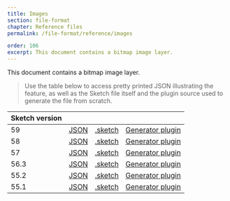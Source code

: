 ```yaml
---
title: Images
section: file-format
chapter: Reference files
permalink: /file-format/reference/images

order: 106
excerpt: This document contains a bitmap image layer.
---
```


This document contains a bitmap image layer.

> Use the table below to access pretty printed JSON illustrating the feature, as well as the Sketch file itself and the plugin source used to generate the file from scratch.

| Sketch version |  |  |  |
| --- | --- | --- | --- |
| 59 | [JSON](https://github.com/BohemianCoding/SketchAPI/tree/develop/reference-files/59/images/output) | [.sketch](https://github.com/BohemianCoding/SketchAPI/tree/develop/reference-files/59/images/output.sketch) | [Generator plugin](https://github.com/BohemianCoding/SketchAPI/tree/develop/reference-files/plugin.sketchplugin/Contents/Sketch/images.js) |
| 58 | [JSON](https://github.com/BohemianCoding/SketchAPI/tree/develop/reference-files/58/images/output) | [.sketch](https://github.com/BohemianCoding/SketchAPI/tree/develop/reference-files/58/images/output.sketch) | [Generator plugin](https://github.com/BohemianCoding/SketchAPI/tree/develop/reference-files/plugin.sketchplugin/Contents/Sketch/images.js) |
| 57 | [JSON](https://github.com/BohemianCoding/SketchAPI/tree/develop/reference-files/57/images/output) | [.sketch](https://github.com/BohemianCoding/SketchAPI/tree/develop/reference-files/57/images/output.sketch) | [Generator plugin](https://github.com/BohemianCoding/SketchAPI/tree/develop/reference-files/plugin.sketchplugin/Contents/Sketch/images.js) |
| 56.3 | [JSON](https://github.com/BohemianCoding/SketchAPI/tree/develop/reference-files/56.3/images/output) | [.sketch](https://github.com/BohemianCoding/SketchAPI/tree/develop/reference-files/56.3/images/output.sketch) | [Generator plugin](https://github.com/BohemianCoding/SketchAPI/tree/develop/reference-files/plugin.sketchplugin/Contents/Sketch/images.js) |
| 55.2 | [JSON](https://github.com/BohemianCoding/SketchAPI/tree/develop/reference-files/55.2/images/output) | [.sketch](https://github.com/BohemianCoding/SketchAPI/tree/develop/reference-files/55.2/images/output.sketch) | [Generator plugin](https://github.com/BohemianCoding/SketchAPI/tree/develop/reference-files/plugin.sketchplugin/Contents/Sketch/images.js) |
| 55.1 | [JSON](https://github.com/BohemianCoding/SketchAPI/tree/develop/reference-files/55.1/images/output) | [.sketch](https://github.com/BohemianCoding/SketchAPI/tree/develop/reference-files/55.1/images/output.sketch) | [Generator plugin](https://github.com/BohemianCoding/SketchAPI/tree/develop/reference-files/plugin.sketchplugin/Contents/Sketch/images.js) |
